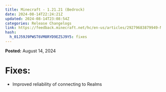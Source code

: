 ```yaml
---
title: Minecraft - 1.21.21 (Bedrock)
date: 2024-08-14T22:24:21Z
updated: 2024-08-14T23:08:54Z
categories: Release Changelogs
link: https://feedback.minecraft.net/hc/en-us/articles/29279683879949-Minecraft-1-21-21-Bedrock
hash:
  h_01J59J9PWST6VM8RYD9EZSJ9Y5: fixes
---
```


**Posted:** August 14, 2024

# Fixes:

- Improved reliability of connecting to Realms
